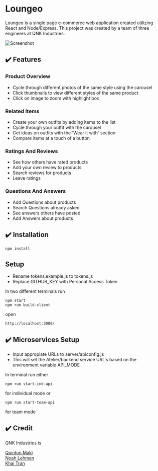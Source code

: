 # Loungeo
Loungeo is a single page e-commerce web application created utilizing React and Node/Express. This project was created by a team of three engineers at QNK Industries.

![Screenshot](https://imgur.com/cDKIAv3.gif)

## :heavy_check_mark: Features

### Product Overview

* Cycle through different photos of the same style using the carousel
* Click thumbnails to view different styles of the same product
* Click on image to zoom with highlight box

### Related Items

* Create your own outfits by adding items to the list
* Cycle through your outfit with the carousel
* Get ideas on outfits with the 'Wear it with' section
* Compare items at a touch of a button

### Ratings And Reviews

* See how others have rated products
* Add your own review to products
* Search reviews for products
* Leave ratings

### Questions And Answers

* Add Questions about products
* Search Questions already asked
* See answers others have posted
* Add Answers about products

## :heavy_check_mark: Installation

```
npm install
```

## Setup
* Rename tokens.example.js to tokens.js
* Replace GITHUB_KEY with Personal Access Token


In two different terminals run

```
npm start
npm run build-client
```

open

```
http://localhost:3000/

```

## :heavy_check_mark: Microservices Setup
* Input appropiate URLs to server/apiconfig.js
* This will set the Atelier/backend service URL's based on the environment variable API_MODE

In terminal run either
```
npm run start-ind-api
```
for individual mode or
```
npm run start-team-api
```
for team mode

## :heavy_check_mark: Credit
QNK Industries is

[Quinton Maki](https://github.com/maki-q)
<br>
[Noah Lehman](https://github.com/xanzadu)
<br>
[Khai Tran](https://github.com/solo917)



